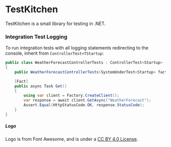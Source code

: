 # TestKitchen

TestKitchen is a small library for testing in .NET.

### Integration Test Logging

To run integration tests with all logging statements redirecting to the console, inherit from `ControllerTest<TStartup`:

```csharp
public class WeatherForecastControllerTests : ControllerTest<Startup>
{
    public WeatherForecastControllerTests(SystemUnderTest<Startup> factory, ITestOutputHelper helper) : base(factory, helper) { }

    [Fact]
    public async Task Get()
    {
        using var client = Factory.CreateClient();
        var response = await client.GetAsync("WeatherForecast");
        Assert.Equal(HttpStatusCode.OK, response.StatusCode);
    }
}
```

##### Logo

Logo is from Font Awesome, and is under a [CC BY 4.0 License](https://creativecommons.org/licenses/by/4.0/). 

